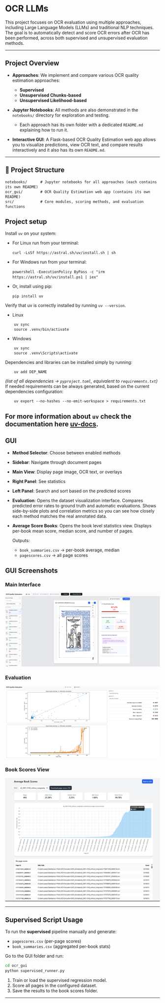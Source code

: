 
# OCR LLMs

This project focuses on OCR evaluation using multiple approaches, including Large Language Models (LLMs) and traditional NLP techniques.
The goal is to automatically detect and score OCR errors after OCR has been performed, across both supervised and unsupervised evaluation methods.

---

## Project Overview

* **Approaches**:
  We implement and compare various OCR quality estimation approaches:

  * **Supervised** 
  * **Unsupervised Chunks-based** 
  * **Unsupervised Likelihood-based** 

  
* **Jupyter Notebooks**:
  All methods are also demonstrated in the `notebooks/` directory for exploration and testing.
        
  * Each approach has its own folder with a dedicated `README.md` explaining how to run it.
  
* **Interactive GUI**:
  A Flask-based OCR Quality Estimation web app allows you to visualize predictions, view OCR text, and compare results interactively and it also has its own `README.md`.

---

## 📁 Project Structure

```
notebooks/      # Jupyter notebooks for all approaches (each contains its own README)
ocr_gui/        # OCR Quality Estimation web app (contains its own README)
src/            # Core modules, scoring methods, and evaluation functions

```

## Project setup

Install `uv` on your system:
- For Linux run from your terminal:

    `curl -LsSf https://astral.sh/uv/install.sh | sh`

- For Windows run from your terminal:

    `powershell -ExecutionPolicy ByPass -c "irm https://astral.sh/uv/install.ps1 | iex"`

- Or, install using pip:

    `pip install uv`

Verify that uv is correctly installed by running `uv --version`.

- Linux
```shell
    uv sync
    source .venv/bin/activate
```
- Windows
```shell
    uv sync
    source .venv\Scripts\activate
```
Dependencies and libraries can be installed simply by running:

```shell
    uv add DEP_NAME
```
*(list of all dependencies -> `pyproject.toml`, equivalent to `requirements.txt`)* If needed requirements can be always generated, based on the current dependencies configuration:

```shell
    uv export --no-hashes --no-emit-workspace > requirements.txt
```

For more information about `uv` check the documentation here **[uv-docs](https://docs.astral.sh/uv/)**.
---

## GUI 

* **Method Selector**: Choose between enabled methods
* **Sidebar**: Navigate through document pages
* **Main View**: Display page image, OCR text, or overlays
* **Right Panel**: See statistics 
* **Left Panel**: Search and sort based on the predicted scores

* **Evaluation**: Opens the dataset visualization interface.
Compares predicted error rates to ground truth and automatic evaluations.
Shows side-by-side plots and correlation metrics so you can see how closely each method matches the real annotated data.

* **Average Score Books**: Opens the book level statistics view. Displays per-book mean score, median score, and number of pages.

    Outputs:

    * `book_summaries.csv` → per-book average, median
    * `pagescores.csv` → all page scores


##  GUI Screenshots  

### Main Interface  
![Main GUI View](OCR_GUI/screenshots/main_view.png)  

### Evaluation  
![Method Selector](OCR_GUI/screenshots/evaluation.png)  

### Book Scores View  
![Book Scores](OCR_GUI/screenshots/book_scores.png)  


---

## Supervised Script Usage

To run the **supervised** pipeline manually and generate:

* `pagescores.csv` (per-page scores)
* `book_summaries.csv` (aggregated per-book stats)

Go to the GUI folder and run:

```bash
cd ocr_gui
python supervised_runner.py
```


1. Train or load the supervised regression model.
2. Score all pages in the configured dataset.
3. Save the results to the book scores folder.

---



